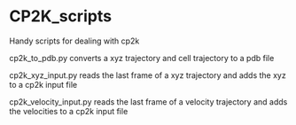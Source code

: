 # CP2K_scripts
Handy scripts for dealing with cp2k

cp2k_to_pdb.py converts a xyz trajectory and cell trajectory to a pdb file

cp2k_xyz_input.py reads the last frame of a xyz trajectory and adds the xyz to a cp2k input file

cp2k_velocity_input.py reads the last frame of a velocity trajectory and adds the velocities to a cp2k input file
